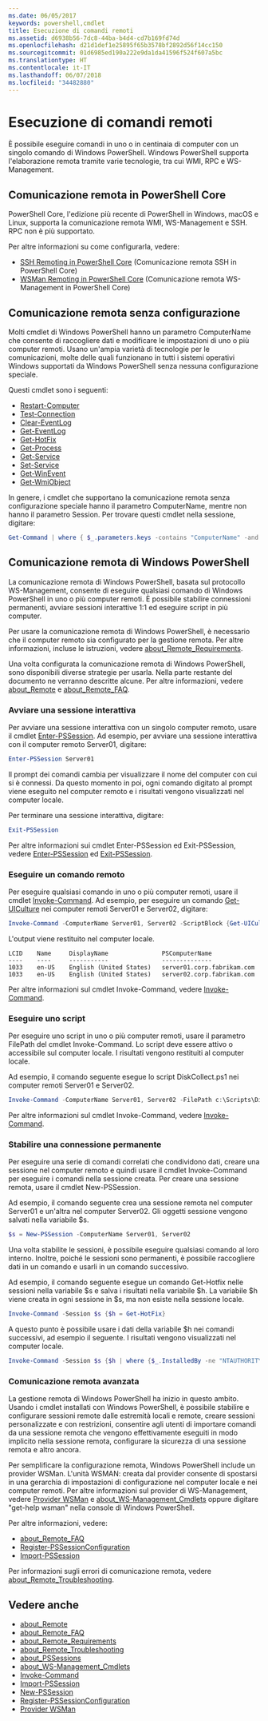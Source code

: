 ```yaml
---
ms.date: 06/05/2017
keywords: powershell,cmdlet
title: Esecuzione di comandi remoti
ms.assetid: d6938b56-7dc8-44ba-b4d4-cd7b169fd74d
ms.openlocfilehash: d21d1def1e25895f65b3578bf2892d56f14cc150
ms.sourcegitcommit: 01d6985ed190a222e9da1da41596f524f607a5bc
ms.translationtype: HT
ms.contentlocale: it-IT
ms.lasthandoff: 06/07/2018
ms.locfileid: "34482880"
---
```

# <a name="running-remote-commands"></a>Esecuzione di comandi remoti

È possibile eseguire comandi in uno o in centinaia di computer con un singolo comando di Windows PowerShell. Windows PowerShell supporta l'elaborazione remota tramite varie tecnologie, tra cui WMI, RPC e WS-Management.

## <a name="remoting-in-powershell-core"></a>Comunicazione remota in PowerShell Core

PowerShell Core, l'edizione più recente di PowerShell in Windows, macOS e Linux, supporta la comunicazione remota WMI, WS-Management e SSH.
RPC non è più supportato.

Per altre informazioni su come configurarla, vedere:

* [SSH Remoting in PowerShell Core][ssh-remoting] (Comunicazione remota SSH in PowerShell Core)
* [WSMan Remoting in PowerShell Core][wsman-remoting] (Comunicazione remota WS-Management in PowerShell Core)

## <a name="remoting-without-configuration"></a>Comunicazione remota senza configurazione

Molti cmdlet di Windows PowerShell hanno un parametro ComputerName che consente di raccogliere dati e modificare le impostazioni di uno o più computer remoti. Usano un'ampia varietà di tecnologie per le comunicazioni, molte delle quali funzionano in tutti i sistemi operativi Windows supportati da Windows PowerShell senza nessuna configurazione speciale.

Questi cmdlet sono i seguenti:

* [Restart-Computer](https://go.microsoft.com/fwlink/?LinkId=821625)
* [Test-Connection](https://go.microsoft.com/fwlink/?LinkId=821646)
* [Clear-EventLog](https://go.microsoft.com/fwlink/?LinkId=821568)
* [Get-EventLog](https://go.microsoft.com/fwlink/?LinkId=821585)
* [Get-HotFix](https://go.microsoft.com/fwlink/?LinkId=821586)
* [Get-Process](https://go.microsoft.com/fwlink/?linkid=821590)
* [Get-Service](https://go.microsoft.com/fwlink/?LinkId=821593)
* [Set-Service](https://go.microsoft.com/fwlink/?LinkId=821633)
* [Get-WinEvent](https://go.microsoft.com/fwlink/?linkid=821529)
* [Get-WmiObject](https://go.microsoft.com/fwlink/?LinkId=821595)

In genere, i cmdlet che supportano la comunicazione remota senza configurazione speciale hanno il parametro ComputerName, mentre non hanno il parametro Session. Per trovare questi cmdlet nella sessione, digitare:

```powershell
Get-Command | where { $_.parameters.keys -contains "ComputerName" -and $_.parameters.keys -notcontains "Session"}
```

## <a name="windows-powershell-remoting"></a>Comunicazione remota di Windows PowerShell

La comunicazione remota di Windows PowerShell, basata sul protocollo WS-Management, consente di eseguire qualsiasi comando di Windows PowerShell in uno o più computer remoti. È possibile stabilire connessioni permanenti, avviare sessioni interattive 1:1 ed eseguire script in più computer.

Per usare la comunicazione remota di Windows PowerShell, è necessario che il computer remoto sia configurato per la gestione remota. Per altre informazioni, incluse le istruzioni, vedere [about_Remote_Requirements](https://technet.microsoft.com/library/dd315349.aspx).

Una volta configurata la comunicazione remota di Windows PowerShell, sono disponibili diverse strategie per usarla. Nella parte restante del documento ne verranno descritte alcune. Per altre informazioni, vedere [about_Remote](https://technet.microsoft.com/library/dd347744.aspx) e [about_Remote_FAQ](https://technet.microsoft.com/library/dd347744.aspx).

### <a name="start-an-interactive-session"></a>Avviare una sessione interattiva

Per avviare una sessione interattiva con un singolo computer remoto, usare il cmdlet [Enter-PSSession](https://go.microsoft.com/fwlink/?LinkId=821477).
Ad esempio, per avviare una sessione interattiva con il computer remoto Server01, digitare:

```powershell
Enter-PSSession Server01
```

Il prompt dei comandi cambia per visualizzare il nome del computer con cui si è connessi. Da questo momento in poi, ogni comando digitato al prompt viene eseguito nel computer remoto e i risultati vengono visualizzati nel computer locale.

Per terminare una sessione interattiva, digitare:

```powershell
Exit-PSSession
```

Per altre informazioni sui cmdlet Enter-PSSession ed Exit-PSSession, vedere [Enter-PSSession](https://go.microsoft.com/fwlink/?LinkId=821477) ed [Exit-PSSession](https://go.microsoft.com/fwlink/?LinkID=821478).

### <a name="run-a-remote-command"></a>Eseguire un comando remoto

Per eseguire qualsiasi comando in uno o più computer remoti, usare il cmdlet [Invoke-Command](https://go.microsoft.com/fwlink/?LinkId=821493).
Ad esempio, per eseguire un comando [Get-UICulture](https://go.microsoft.com/fwlink/?LinkId=821806) nei computer remoti Server01 e Server02, digitare:

```powershell
Invoke-Command -ComputerName Server01, Server02 -ScriptBlock {Get-UICulture}
```

L'output viene restituito nel computer locale.

```output
LCID    Name     DisplayName               PSComputerName
----    ----     -----------               --------------
1033    en-US    English (United States)   server01.corp.fabrikam.com
1033    en-US    English (United States)   server02.corp.fabrikam.com
```

Per altre informazioni sul cmdlet Invoke-Command, vedere [Invoke-Command](https://go.microsoft.com/fwlink/?LinkId=821493).

### <a name="run-a-script"></a>Eseguire uno script

Per eseguire uno script in uno o più computer remoti, usare il parametro FilePath del cmdlet Invoke-Command. Lo script deve essere attivo o accessibile sul computer locale. I risultati vengono restituiti al computer locale.

Ad esempio, il comando seguente esegue lo script DiskCollect.ps1 nei computer remoti Server01 e Server02.

```powershell
Invoke-Command -ComputerName Server01, Server02 -FilePath c:\Scripts\DiskCollect.ps1
```

Per altre informazioni sul cmdlet Invoke-Command, vedere [Invoke-Command](https://go.microsoft.com/fwlink/?LinkId=821493).

### <a name="establish-a-persistent-connection"></a>Stabilire una connessione permanente

Per eseguire una serie di comandi correlati che condividono dati, creare una sessione nel computer remoto e quindi usare il cmdlet Invoke-Command per eseguire i comandi nella sessione creata. Per creare una sessione remota, usare il cmdlet New-PSSession.

Ad esempio, il comando seguente crea una sessione remota nel computer Server01 e un'altra nel computer Server02. Gli oggetti sessione vengono salvati nella variabile $s.

```powershell
$s = New-PSSession -ComputerName Server01, Server02
```

Una volta stabilite le sessioni, è possibile eseguire qualsiasi comando al loro interno. Inoltre, poiché le sessioni sono permanenti, è possibile raccogliere dati in un comando e usarli in un comando successivo.

Ad esempio, il comando seguente esegue un comando Get-Hotfix nelle sessioni nella variabile $s e salva i risultati nella variabile $h. La variabile $h viene creata in ogni sessione in $s, ma non esiste nella sessione locale.

```powershell
Invoke-Command -Session $s {$h = Get-HotFix}
```

A questo punto è possibile usare i dati della variabile $h nei comandi successivi, ad esempio il seguente. I risultati vengono visualizzati nel computer locale.

```powershell
Invoke-Command -Session $s {$h | where {$_.InstalledBy -ne "NTAUTHORITY\SYSTEM"}}
```

### <a name="advanced-remoting"></a>Comunicazione remota avanzata

La gestione remota di Windows PowerShell ha inizio in questo ambito. Usando i cmdlet installati con Windows PowerShell, è possibile stabilire e configurare sessioni remote dalle estremità locali e remote, creare sessioni personalizzate e con restrizioni, consentire agli utenti di importare comandi da una sessione remota che vengono effettivamente eseguiti in modo implicito nella sessione remota, configurare la sicurezza di una sessione remota e altro ancora.

Per semplificare la configurazione remota, Windows PowerShell include un provider WSMan. L'unità WSMAN: creata dal provider consente di spostarsi in una gerarchia di impostazioni di configurazione nel computer locale e nei computer remoti.
Per altre informazioni sul provider di WS-Management, vedere [Provider WSMan](https://technet.microsoft.com/library/dd819476.aspx) e [about_WS-Management_Cmdlets](https://technet.microsoft.com/library/dd819481.aspx) oppure digitare "get-help wsman" nella console di Windows PowerShell.

Per altre informazioni, vedere:

- [about_Remote_FAQ](https://technet.microsoft.com/library/dd315359.aspx)
- [Register-PSSessionConfiguration](https://go.microsoft.com/fwlink/?LinkId=821508)
- [Import-PSSession](https://go.microsoft.com/fwlink/?LinkId=821821)

Per informazioni sugli errori di comunicazione remota, vedere [about_Remote_Troubleshooting](https://technet.microsoft.com/library/dd347642.aspx).

## <a name="see-also"></a>Vedere anche

- [about_Remote](https://technet.microsoft.com/library/9b4a5c87-9162-4adf-bdfe-fbc80b9b8970)
- [about_Remote_FAQ](https://technet.microsoft.com/library/e23702fd-9415-4a98-9975-390a4d3adc42)
- [about_Remote_Requirements](https://technet.microsoft.com/library/da213949-134c-4741-b307-81f4492ba1bd)
- [about_Remote_Troubleshooting](https://technet.microsoft.com/library/2f890148-8578-49ed-85ea-79a489dd6317)
- [about_PSSessions](https://technet.microsoft.com/library/7a9b4e0e-fa1b-47b0-92f6-6e2995d70acb)
- [about_WS-Management_Cmdlets](https://technet.microsoft.com/library/6ed3370a-ea10-45a5-9493-696aeace27ed)
- [Invoke-Command](https://go.microsoft.com/fwlink/?LinkId=821493)
- [Import-PSSession](https://go.microsoft.com/fwlink/?LinkId=821821)
- [New-PSSession](https://go.microsoft.com/fwlink/?LinkId=821498)
- [Register-PSSessionConfiguration](https://go.microsoft.com/fwlink/?LinkId=821508)
- [Provider WSMan](https://technet.microsoft.com/library/66fe1241-e08f-49ca-832f-a84c33ca8735)

[wsman-remoting]: WSMan-Remoting-in-PowerShell-Core.md
[ssh-remoting]: SSH-Remoting-in-PowerShell-Core.md